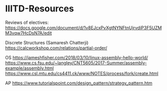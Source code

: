 # IIITD-Resources
Reviews of electives: https://docs.google.com/document/d/1v8EJcxPvXgtNYNFtnUjrvdiP3F5UZMM3vqw7HcDsN7A/edit



Discrete Structures (Samaresh Chatterji)
https://calcworkshop.com/relations/partial-order/



OS
https://jameshfisher.com/2018/03/10/linux-assembly-hello-world/
https://www.cs.fsu.edu/~langley/CNT5605/2017-Summer/assembly-example/assembly.html
https://www.csl.mtu.edu/cs4411.ck/www/NOTES/process/fork/create.html


AP
https://www.tutorialspoint.com/design_pattern/strategy_pattern.htm
